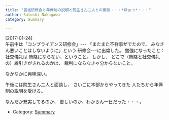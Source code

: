 ```yaml
---
title: "盲従研修会と年俸制の説明と院生さん二人との面談・・・*ほぉっ*・・・"
author: Satoshi Nakagawa
category: Summary

---
```


[2017-01-24]  
 午前中は「コンプライアンス研修会」---
「またまた不祥事がでたので、
みなさん悪いことはしないように」という
研修会---に出席した。
勉強になったこと：社交儀礼は
賄賂にならない、ということ。
しかし、
どこで（賄賂と社交儀礼の）線引きがされるのかは、
裁判にならなきゃ分からないこと。

 なかなかに興味深い。

 午後には院生さん二人と面談し、
さいごに本部からやってきた
人たちから年俸制の説明を受ける。

 なんだか充実してるのか、
虚しいのか、わからん一日だった・・・。

- Category: [Summary](/categories.html#Summary)

